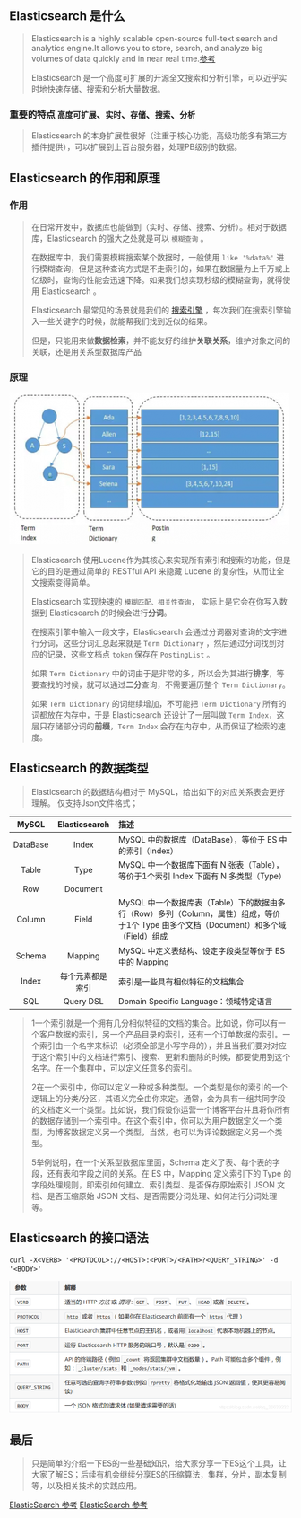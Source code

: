 ## Elasticsearch 是什么 ##

> Elasticsearch is a highly scalable open-source full-text search and analytics engine.It allows you to store, search, and analyze big volumes of data quickly and in near real time.[参考](https://www.elastic.co/gsuide/en/elasticsearch/reference/6.0/getting-started.html)
>
> Elasticsearch 是一个高度可扩展的开源全文搜索和分析引擎，可以近乎实时地快速存储、搜索和分析大量数据。

### 重要的特点 `高度可扩展`、`实时`、`存储`、`搜索`、`分析` ### 

> Elasticsearch 的本身扩展性很好（注重于核心功能，高级功能多有第三方插件提供），可以扩展到上百台服务器，处理PB级别的数据。

## Elasticsearch 的作用和原理 ##

### 作用 ###

> 在日常开发中，数据库也能做到（实时、存储、搜索、分析）。相对于数据库，Elasticsearch 的强大之处就是可以 `模糊查询` 。
>
> 在数据库中，我们需要模糊搜索某个数据时，一般使用 `like '%data%'` 进行模糊查询，但是这种查询方式是不走索引的，如果在数据量为上千万或上亿级时，查询的性能会迅速下降。如果我们想实现秒级的模糊查询，就得使用 Elasticsearch 。
>
> Elasticsearch 最常见的场景就是我们的 [搜索引擎](https://cn.bing.com/) ，每次我们在搜索引擎输入一些关键字的时候，就能帮我们找到近似的结果。
> 
> 但是，只能用来做**数据检索**，并不能友好的维护**关联关系**，维护对象之间的关联，还是用关系型数据库产品

### 原理 ###

![分词](image/分词.png)

> Elasticsearch 使用Lucene作为其核心来实现所有索引和搜索的功能，但是它的目的是通过简单的 RESTful API 来隐藏 Lucene 的复杂性，从而让全文搜索变得简单。
>
> Elasticsearch 实现快速的 `模糊匹配、相关性查询`， 实际上是它会在你写入数据到 Elasticsearch 的时候会进行**分词**。
> 
> 在搜索引擎中输入一段文字，Elasticsearch 会通过分词器对查询的文字进行分词，这些分词汇总起来就是 `Term Dictionary` ，然后通过分词找到对应的记录，这些文档点 `token` 保存在 `PostingList` 。
> 
> 如果 `Term Dictionary` 中的词由于是非常的多，所以会为其进行**排序**，等要查找的时候，就可以通过**二分**查询，不需要遍历整个 `Term Dictionary`。
> 
> 如果 `Term Dictionary` 的词继续增加，不可能把 `Term Dictionary` 所有的词都放在内存中，于是 Elasticsearch 还设计了一层叫做 `Term Index`，这层只存储部分词的**前缀**，`Term Index` 会存在内存中，从而保证了检索的速度。

## Elasticsearch 的数据类型 ##

> Elasticsearch 的数据结构相对于 MySQL，给出如下的对应关系表会更好理解。  仅支持Json文件格式；

| MySQL | Elasticsearch | 描述 |
| :---: | :---: | :--- |
| DataBase | Index | MySQL 中的数据库（DataBase），等价于 ES 中的索引（Index） |
| Table | Type | MySQL 中一个数据库下面有 N 张表（Table），等价于1个索引 Index 下面有 N 多类型（Type） |
| Row | Document |  |
| Column | Field | MySQL 中一个数据库表（Table）下的数据由多行（Row）多列（Column，属性）组成，等价于1个 Type 由多个文档（Document）和多个域（Field）组成 |
| Schema | Mapping | MySQL 中定义表结构、设定字段类型等价于 ES 中的 Mapping |
| Index | 每个元素都是索引 | 索引是一些具有相似特征的文档集合 |
| SQL | Query DSL | Domain Specific Language：领域特定语言 |

> 1一个索引就是一个拥有几分相似特征的文档的集合。比如说，你可以有一个客户数据的索引，另一个产品目录的索引，还有一个订单数据的索引。一个索引由一个名字来标识（必须全部是小写字母的），并且当我们要对对应于这个索引中的文档进行索引、搜索、更新和删除的时候，都要使用到这个名字。在一个集群中，可以定义任意多的索引。
>
> 2在一个索引中，你可以定义一种或多种类型。一个类型是你的索引的一个逻辑上的分类/分区，其语义完全由你来定。通常，会为具有一组共同字段的文档定义一个类型。比如说，我们假设你运营一个博客平台并且将你所有的数据存储到一个索引中。在这个索引中，你可以为用户数据定义一个类型，为博客数据定义另一个类型，当然，也可以为评论数据定义另一个类型。
>
> 5举例说明，在一个关系型数据库里面，Schema 定义了表、每个表的字段，还有表和字段之间的关系。在 ES 中，Mapping 定义索引下的 Type 的字段处理规则，即索引如何建立、索引类型、是否保存原始索引 JSON 文档、是否压缩原始 JSON 文档、是否需要分词处理、如何进行分词处理等。

## Elasticsearch 的接口语法 ##

```shell
curl ‐X<VERB> '<PROTOCOL>://<HOST>:<PORT>/<PATH>?<QUERY_STRING>' ‐d '<BODY>'
```

![解释](image/接口语法.png)


## 最后 ##
> 只是简单的介绍一下ES的一些基础知识，给大家分享一下ES这个工具，让大家了解ES；后续有机会继续分享ES的压缩算法，集群，分片，副本复制等，以及相关技术的实践应用。

[ElasticSearch 参考](https://www.cnblogs.com/coderxz/p/13268417.html#11elasticsearch%E7%9A%84%E4%BD%BF%E7%94%A8%E6%A1%88%E4%BE%8B)
[ElasticSearch 参考](https://my.oschina.net/u/3620858/blog/5072657?_from=gitee_rec)